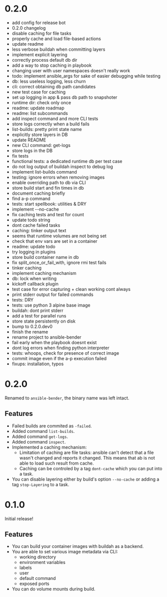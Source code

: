 # 0.2.0

* add config for release bot
* 0.2.0 changelog
* disable caching for file tasks
* properly cache and load file-based actions
* update readme
* less verbose buildah when committing layers
* implement explicit layering
* correctly process default db dir
* add a way to stop caching in playbook
* changing user with user namespaces doesn't really work
* todo: implement ansible_args for sake of easier debugging while testing
* db: less useless logging, less churn
* cli: correct obtaining db path candidates
* new test case for caching
* set up logging in app & pass db path to snapshoter
* runtime dir: check only once
* readme: update roadmap
* readme: list subcommands
* add inspect command and more CLI tests
* store logs correctly when a build fails
* list-builds: pretty print state name
* explicitly store layers in DB
* update README
* new CLI command: get-logs
* store logs in the DB
* fix tests
* functional tests: a dedicated runtime db per test case
* do not log output of buildah inspect to debug log
* implement list-builds command
* testing: ignore errors when removing images
* enable overriding path to db via CLI
* store build start and fin times in db
* document caching briefly
* find a-p command
* tests: start spellbook: utilities & DRY
* implement --no-cache
* fix caching tests and test for count
* update todo string
* dont cache failed tasks
* caching: tinker output text
* seems that runtime volumes are not being set
* check that env vars are set in a container
* readme: update todo
* try logging in plugins
* store build container name in db
* fix split_once_or_fail_with, ignore rmi test fails
* tinker caching
* implement caching mechanism
* db: lock when writing
* kickoff callback plugin
* test case for error capturing + clean working cont always
* print stderr output for failed commands
* tests: DRY
* tests: use python 3 alpine base image
* buildah: dont print stderr
* add a test for parallel runs
* store state persistently on disk
* bump to 0.2.0.dev0
* finish the rename
* rename project to ansible-bender
* fail early when the playbook doesnt exist
* dont log errors when finding python interpreter
* tests: whoops, check for presence of correct image
* commit image even if the a-p execution failed
* fixups: installation, typos

# 0.2.0

Renamed to `ansible-bender`, the binary name was left intact.

## Features

 * Failed builds are commited as `-failed`.
 * Added command `list-builds`.
 * Added command `get-logs`.
 * Added command `inspect`.
 * Implemented a caching mechanism:
   * Limitation of caching are file tasks: ansible can't detect that a file wasn't changed and reports it changed.
     This means that ab is not able to load such result from cache.
   * Caching can be controled by a tag `dont-cache` which you can put into a task.
 * You can disable layering either by build's option `--no-cache` or adding a tag `stop-Layering` to a task.


# 0.1.0

Initial release!

## Features

* You can build your container images with buildah as a backend.
* You are able to set various image metadata via CLI:
  * working directory
  * environment variables
  * labels
  * user
  * default command
  * exposed ports
* You can do volume mounts during build.

